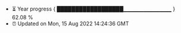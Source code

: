- ⏳ Year progress { ██████████████████▁▁▁▁▁▁▁▁▁▁▁▁ } 62.08 %
- ⏰ Updated on Mon, 15 Aug 2022 14:24:36 GMT

